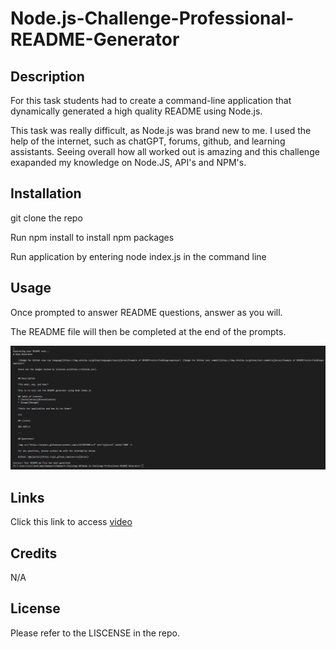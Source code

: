 # Node.js-Challenge-Professional-README-Generator

## Description

For this task students had to create a command-line application that dynamically generated a high quality README using Node.js.

This task was really difficult, as Node.js was brand new to me. I used the help of the internet, such as chatGPT, forums, github, and learning assistants. Seeing overall how all worked out is amazing and this challenge exapanded my knowledge on Node.JS, API's and NPM's. 

## Installation

git clone the repo

Run npm install to install npm packages 

Run application by entering node index.js in the command line

## Usage

Once prompted to answer README questions, answer as you will.

The README file will then be completed at the end of the prompts. 

![alt text](https://github.com/ajjeroni/Node.js-Challenge-Professional-README-Generator/blob/a87243eba88d0ec84955c526dcc6c640db466d62/Screenshot%202023-05-14%20105722.png)

## Links

Click this link to access [video](https://drive.google.com/file/d/1icSrTOWiL1lve88WU0sWeF4RuWVRXF_5/view)

## Credits

N/A

## License 

Please refer to the LISCENSE in the repo.
